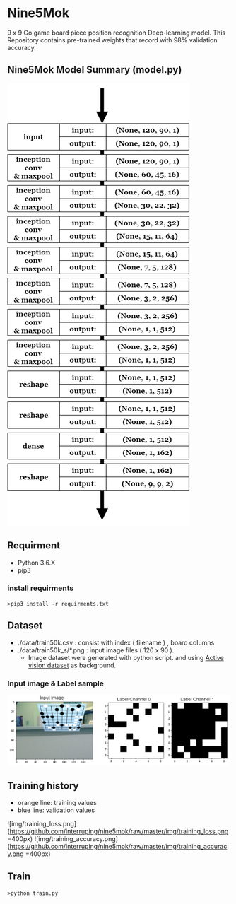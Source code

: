 # Nine5Mok

9 x 9 Go game board piece position recognition Deep-learning model.
This Repository contains pre-trained weights that record with 98% validation accuracy.

## Nine5Mok Model Summary (model.py)

![img/model_summary.png](https://github.com/interruping/nine5mok/raw/master/img/model_summary.png)
 
## Requirment

- Python 3.6.X
- pip3

### install requirments

    >pip3 install -r requirments.txt

## Dataset
- ./data/train50k.csv : consist with index ( filename ) , board columns
- ./data/train50k_s/*.png : input image files ( 120 x 90 ).
	* Image dataset were generated with python script. and using [Active vision dataset](http://cs.unc.edu/~ammirato/active_vision_dataset_website/) as background.

### Input image & Label sample

![img/dataset_sample.png](https://github.com/interruping/nine5mok/raw/master/img/dataset_sample.png)

## Training history

- orange line: training values
- blue line: validation values

![img/training_loss.png](https://github.com/interruping/nine5mok/raw/master/img/training_loss.png =400px)
![img/training_accuracy.png](https://github.com/interruping/nine5mok/raw/master/img/training_accuracy.png =400px)

## Train

    >python train.py
